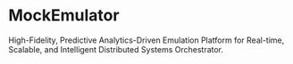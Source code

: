 # MockEmulator
High-Fidelity, Predictive Analytics-Driven Emulation Platform for Real-time, Scalable, and Intelligent Distributed Systems Orchestrator.
